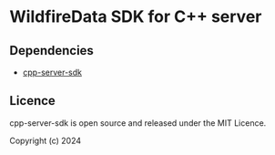 # WildfireData SDK for C++ server

## Dependencies

- [cpp-server-sdk](https://github.com/ThinkingDataAnalytics/cpp-server-sdk)

## Licence

cpp-server-sdk is open source and released under the MIT Licence.

Copyright (c) 2024